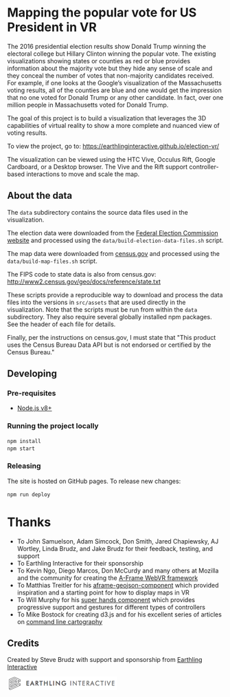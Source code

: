 # Mapping the popular vote for US President in VR

The 2016 presidential election results show Donald Trump winning the electoral college but Hillary Clinton 
winning the popular vote.  The existing visualizations showing states or counties as red or blue provides 
information about the majority vote but they hide any sense of scale and they conceal the number of votes 
that non-majority candidates received.  For example, if one looks at the Google’s visualization of the 
Massachusetts voting results, all of the counties are blue and one would get the impression that no one voted 
for Donald Trump or any other candidate.  In fact, over one million people in Massachusetts voted for Donald Trump. 

The goal of this project is to build a visualization that leverages the 3D capabilities of virtual reality 
to show a more complete and nuanced view of voting results.

To view the project, go to: https://earthlinginteractive.github.io/election-vr/

The visualization can be viewed using the HTC Vive, Occulus Rift, Google Cardboard, or a Desktop browser.  The Vive and
the Rift support controller-based interactions to move and scale the map.

## About the data

The `data` subdirectory contains the source data files used in the visualization.  

The election data were downloaded from the [Federal Election Commission website](https://transition.fec.gov/pubrec/electionresults.shtml)
and processed using the `data/build-election-data-files.sh` script.

The map data were downloaded from [census.gov](https://census.gov) and processed using the `data/build-map-files.sh` script.

The FIPS code to state data is also from census.gov: http://www2.census.gov/geo/docs/reference/state.txt

These scripts provide a reproducible way to download and process the data files into the versions in `src/assets` that are used
directly in the visualization.  Note that the scripts must be run from within the `data` subdirectory.  They also
require several globally installed npm packages.  See the header of each file for details.

Finally, per the instructions on census.gov, I must state that "This product uses the Census Bureau Data API but is not endorsed or certified by the Census Bureau."

## Developing

### Pre-requisites

* [Node.js v8+](https://nodejs.org/en/)

### Running the project locally

```bash
npm install
npm start
```

### Releasing

The site is hosted on GitHub pages.  To release new changes:
```bash
npm run deploy
```
 
# Thanks
* To John Samuelson, Adam Simcock, Don Smith, Jared Chapiewsky, AJ Wortley, Linda Brudz, and Jake Brudz for their feedback, testing, and support
* To Earthling Interactive for their sponsorship
* To Kevin Ngo, Diego Marcos, Don McCurdy and many others at Mozilla and the community for creating the [A-Frame WebVR framework](https://aframe.io/)
* To Matthias Treitler for his [aframe-geojson-component](https://github.com/mattrei/aframe-geojson-component) which provided inspiration
and a starting point for how to display maps in VR
* To Will Murphy for his [super hands component](https://github.com/wmurphyrd/aframe-super-hands-component) which provides progressive support
and gestures for different types of controllers
* To Mike Bostock for creating d3.js and for his excellent series of articles on [command line cartography](https://medium.com/@mbostock/command-line-cartography-part-1-897aa8f8ca2c)

## Credits

Created by Steve Brudz with support and sponsorship from [Earthling Interactive](https://earthlinginteractive.com/)

[![Earthling Interactive](./src/assets/earthling-logo.png)](https://earthlinginteractive.com/)
